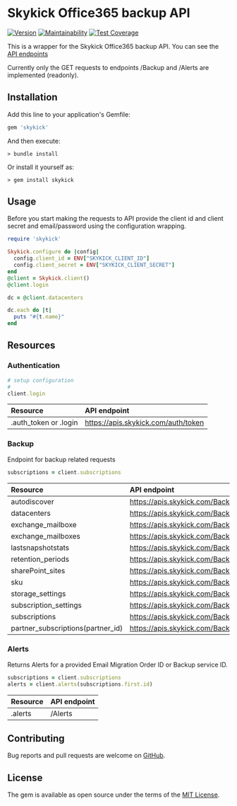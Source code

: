 # Skykick Office365 backup API

[![Version](https://img.shields.io/gem/v/skykick.svg)](https://rubygems.org/gems/skykick)
[![Maintainability](https://api.codeclimate.com/v1/badges/a340908aaf944745eeda/maintainability)](https://codeclimate.com/github/jancotanis/skykick/maintainability)
[![Test Coverage](https://api.codeclimate.com/v1/badges/a340908aaf944745eeda/test_coverage)](https://codeclimate.com/github/jancotanis/skykick/test_coverage)

This is a wrapper for the Skykick Office365 backup API.
You can see the [API endpoints](https://developers.skykick.com/apis)

Currently only the GET requests to endpoints /Backup and /Alerts are implemented (readonly).

## Installation

Add this line to your application's Gemfile:

```ruby
gem 'skykick'
```

And then execute:

```console
> bundle install
```

Or install it yourself as:

```console
> gem install skykick
```

## Usage

Before you start making the requests to API provide the client id and client secret and
email/password using the configuration wrapping.

```ruby
require 'skykick'

Skykick.configure do |config|
  config.client_id = ENV["SKYKICK_CLIENT_ID"]
  config.client_secret = ENV["SKYKICK_CLIENT_SECRET"]
end
@client = Skykick.client()
@client.login

dc = @client.datacenters

dc.each do |t|
  puts "#{t.name}"
end
```

## Resources

### Authentication

```ruby
# setup configuration
#
client.login
```

|Resource|API endpoint|
|:--|:--|
|.auth_token or .login|https://apis.skykick.com/auth/token|

### Backup

Endpoint for backup related requests

```ruby
subscriptions = client.subscriptions
```

|Resource|API endpoint|
|:--|:--|
|autodiscover                     |https://apis.skykick.com/Backup/{id}/autodiscover                    |
|datacenters                      |https://apis.skykick.com/Backup/datacenters                          |
|exchange_mailboxe                |https://apis.skykick.com/Backup/{id}/mailboxes/{mailboxId}           |
|exchange_mailboxes               |https://apis.skykick.com/Backup/{id}/mailboxes                       |
|lastsnapshotstats                |https://apis.skykick.com/Backup/{backupServiceId}/lastsnapshotstats  |
|retention_periods                |https://apis.skykick.com/Backup/{id}/retentionperiod                 |
|sharePoint_sites                 |https://apis.skykick.com/Backup/{id}/sites                           |
|sku                              |https://apis.skykick.com/Backup/{id}/sku                             |
|storage_settings                 |https://apis.skykick.com/Backup/{id}/storagesettings                 |
|subscription_settings            |https://apis.skykick.com/Backup/{id}/subscriptionsettings            |
|subscriptions                    |https://apis.skykick.com/Backup/                                     |
|partner_subscriptions(partner_id)|https://apis.skykick.com/Backup/{partner_id}                         |

### Alerts

Returns Alerts for a provided Email Migration Order ID or Backup service ID.

```ruby
subscriptions = client.subscriptions
alerts = client.alerts(subscriptions.first.id)

```

|Resource|API endpoint|
|:--|:--|
|.alerts|/Alerts|

## Contributing

Bug reports and pull requests are welcome on [GitHub](https://github.com/jancotanis/skykick).

## License

The gem is available as open source under the terms of the [MIT License](https://opensource.org/licenses/MIT).
